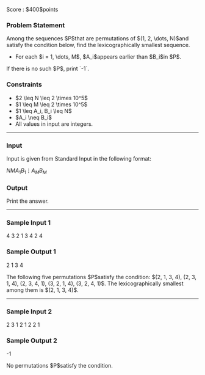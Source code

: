
<div>

<span>

<span>

<p>
Score : $400$points
</p>

<div>

<section>

### **Problem Statement**

<p>
Among the sequences $P$that are permutations of $(1, 2, \dots, N)$and satisfy the condition below, find the lexicographically smallest sequence.
</p>

<ul>

<li>
For each $i = 1, \dots, M$, $A_i$appears earlier than $B_i$in $P$.
</li>

</ul>

<p>
If there is no such $P$, print `-1`.
</p>

</section>

</div>

<div>

<section>

### **Constraints**

<ul>

<li>
$2 \leq N \leq 2 \times 10^5$
</li>

<li>
$1 \leq M \leq 2 \times 10^5$
</li>

<li>
$1 \leq A_i, B_i \leq N$
</li>

<li>
$A_i \neq B_i$
</li>

<li>
All values in input are integers.
</li>

</ul>

</section>

</div>

---

<div>

<div>

<section>

### **Input**

<p>
Input is given from Standard Input in the following format:
</p>

<div>

$N$$M$$A_1$$B_1$$\vdots$$A_M$$B_M$
</div>

</section>

</div>

<div>

<section>

### **Output**

<p>
Print the answer.
</p>

</section>

</div>

</div>

---

<div>

<section>

### **Sample Input 1**

<div>

4 3
2 1
3 4
2 4

</div>

</section>

</div>

<div>

<section>

### **Sample Output 1**

<div>

2 1 3 4

</div>

<p>
The following five permutations $P$satisfy the condition: $(2, 1, 3, 4), (2, 3, 1, 4), (2, 3, 4, 1), (3, 2, 1, 4), (3, 2, 4, 1)$. The lexicographically smallest among them is $(2, 1, 3, 4)$.
</p>

</section>

</div>

---

<div>

<section>

### **Sample Input 2**

<div>

2 3
1 2
1 2
2 1

</div>

</section>

</div>

<div>

<section>

### **Sample Output 2**

<div>

-1

</div>

<p>
No permutations $P$satisfy the condition.
</p>

</section>

</div>

</span>

</span>

</div>
